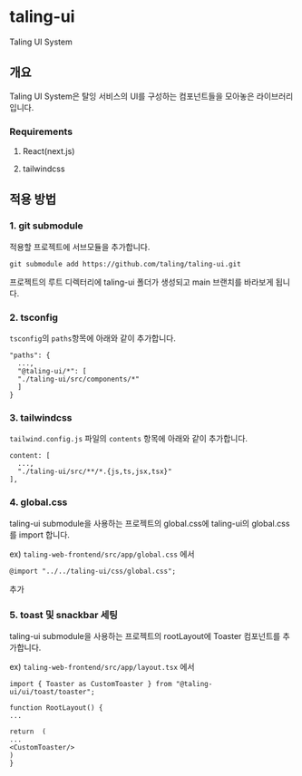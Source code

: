 # taling-ui
Taling UI System

## 개요 

Taling UI System은 탈잉 서비스의 UI를 구성하는 컴포넌트들을 모아놓은 라이브러리입니다.

### Requirements

1. React(next.js)

2. tailwindcss

## 적용 방법

### 1. git submodule 

적용할 프로젝트에 서브모듈을 추가합니다.

```
git submodule add https://github.com/taling/taling-ui.git
```

프로젝트의 루트 디렉터리에 taling-ui 폴더가 생성되고 main 브랜치를 바라보게 됩니다.

### 2. tsconfig

`tsconfig`의 `paths`항목에 아래와 같이 추가합니다.

```
"paths": {
  ...,
  "@taling-ui/*": [
  "./taling-ui/src/components/*"
  ]
}
```

### 3. tailwindcss 

`tailwind.config.js` 파일의 `contents` 항목에 아래와 같이 추가합니다.

```
content: [
  ...,
  "./taling-ui/src/**/*.{js,ts,jsx,tsx}"
],
```


### 4. global.css
taling-ui submodule을 사용하는 프로젝트의 global.css에 taling-ui의 global.css를 import 합니다.

ex)
`taling-web-frontend/src/app/global.css` 에서
```
@import "../../taling-ui/css/global.css";
```
추가


### 5. toast 및 snackbar 세팅
taling-ui submodule을 사용하는 프로젝트의 rootLayout에 Toaster 컴포넌트를 추가합니다.

ex)
`taling-web-frontend/src/app/layout.tsx` 에서
```
import { Toaster as CustomToaster } from "@taling-ui/ui/toast/toaster";

function RootLayout() {
...

return  (
...
<CustomToaster/>
)
}
```
